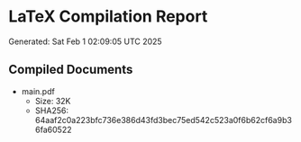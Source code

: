 # LaTeX Compilation Report
Generated: Sat Feb  1 02:09:05 UTC 2025
## Compiled Documents
- main.pdf
  - Size: 32K
  - SHA256: 64aaf2c0a223bfc736e386d43fd3bec75ed542c523a0f6b62cf6a9b36fa60522
